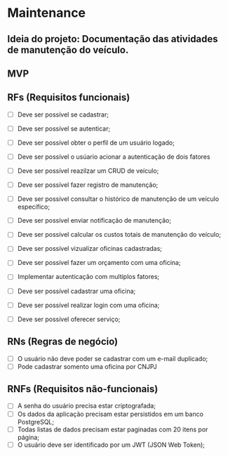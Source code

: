 # Maintenance

## Ideia do projeto: Documentação das atividades de manutenção do veículo.

## MVP

## RFs (Requisitos funcionais)

- [ ] Deve ser possível se cadastrar;
- [ ] Deve ser possível se autenticar;
- [ ] Deve ser possível obter o perfil de um usuário logado;
- [ ] Deve ser possível o usúario acionar a autenticação de dois fatores
- [ ] Deve ser possível reazilzar um CRUD de veículo;
- [ ] Deve ser possível fazer registro de manutenção;
- [ ] Deve ser possível consultar o histórico de manutenção de um veículo específico;
- [ ] Deve ser possível enviar notificação de manutenção;
- [ ] Deve ser possível calcular os custos totais de manutenção do veículo;
- [ ] Deve ser possível vizualizar oficinas cadastradas;
- [ ] Deve ser possível fazer um orçamento com uma oficina;
- [ ] Implementar autenticação com multiplos fatores;
- [ ] Deve ser possível cadastrar uma oficina;
- [ ] Deve ser possível realizar login com uma oficina;
- [ ] Deve ser possível oferecer serviço;


## RNs (Regras de negócio)

- [ ] O usuário não deve poder se cadastrar com um e-mail duplicado;
- [ ] Pode cadastrar somento uma oficina por CNJPJ

## RNFs (Requisitos não-funcionais)

- [ ] A senha do usuário precisa estar criptografada;
- [ ] Os dados da aplicação precisam estar persistidos em um banco PostgreSQL;
- [ ] Todas listas de dados precisam estar paginadas com 20 itens por página;
- [ ] O usuário deve ser identificado por um JWT (JSON Web Token);
